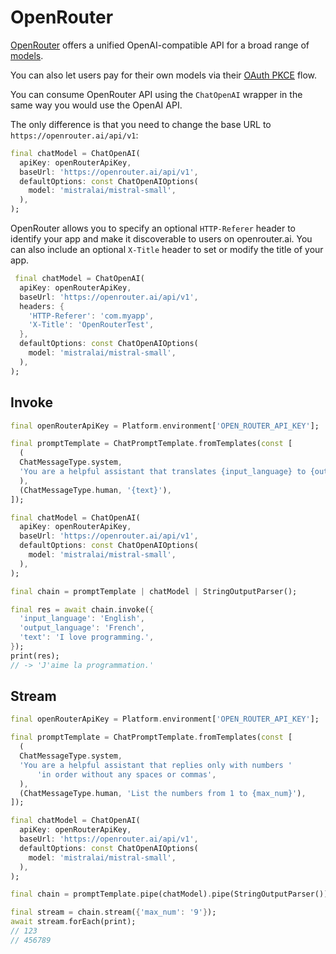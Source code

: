 # OpenRouter

[OpenRouter](https://openrouter.ai/) offers a unified OpenAI-compatible API for a broad range of [models](https://openrouter.ai/models).

You can also let users pay for their own models via their [OAuth PKCE](https://openrouter.ai/docs#oauth) flow.

You can consume OpenRouter API using the `ChatOpenAI` wrapper in the same way you would use the OpenAI API.

The only difference is that you need to change the base URL to `https://openrouter.ai/api/v1`:

```dart
final chatModel = ChatOpenAI(
  apiKey: openRouterApiKey,
  baseUrl: 'https://openrouter.ai/api/v1',
  defaultOptions: const ChatOpenAIOptions(
    model: 'mistralai/mistral-small',
  ),
);
```

OpenRouter allows you to specify an optional `HTTP-Referer` header to identify your app and make it discoverable to users on openrouter.ai. You can also include an optional `X-Title` header to set or modify the title of your app.

```dart
 final chatModel = ChatOpenAI(
  apiKey: openRouterApiKey,
  baseUrl: 'https://openrouter.ai/api/v1',
  headers: {
    'HTTP-Referer': 'com.myapp',
    'X-Title': 'OpenRouterTest',
  },
  defaultOptions: const ChatOpenAIOptions(
    model: 'mistralai/mistral-small',
  ),
);
```

## Invoke

```dart
final openRouterApiKey = Platform.environment['OPEN_ROUTER_API_KEY'];

final promptTemplate = ChatPromptTemplate.fromTemplates(const [
  (
  ChatMessageType.system,
  'You are a helpful assistant that translates {input_language} to {output_language}.',
  ),
  (ChatMessageType.human, '{text}'),
]);

final chatModel = ChatOpenAI(
  apiKey: openRouterApiKey,
  baseUrl: 'https://openrouter.ai/api/v1',
  defaultOptions: const ChatOpenAIOptions(
    model: 'mistralai/mistral-small',
  ),
);

final chain = promptTemplate | chatModel | StringOutputParser();

final res = await chain.invoke({
  'input_language': 'English',
  'output_language': 'French',
  'text': 'I love programming.',
});
print(res);
// -> 'J'aime la programmation.'
```

## Stream

```dart
final openRouterApiKey = Platform.environment['OPEN_ROUTER_API_KEY'];

final promptTemplate = ChatPromptTemplate.fromTemplates(const [
  (
  ChatMessageType.system,
  'You are a helpful assistant that replies only with numbers '
      'in order without any spaces or commas',
  ),
  (ChatMessageType.human, 'List the numbers from 1 to {max_num}'),
]);

final chatModel = ChatOpenAI(
  apiKey: openRouterApiKey,
  baseUrl: 'https://openrouter.ai/api/v1',
  defaultOptions: const ChatOpenAIOptions(
    model: 'mistralai/mistral-small',
  ),
);

final chain = promptTemplate.pipe(chatModel).pipe(StringOutputParser());

final stream = chain.stream({'max_num': '9'});
await stream.forEach(print);
// 123
// 456789
```
